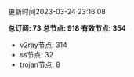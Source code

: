 更新时间2023-03-24 23:16:08

**总订阅: 73**
**总节点: 918**
**有效节点: 354**
- v2ray节点: 314
- ss节点: 32
- trojan节点: 8
